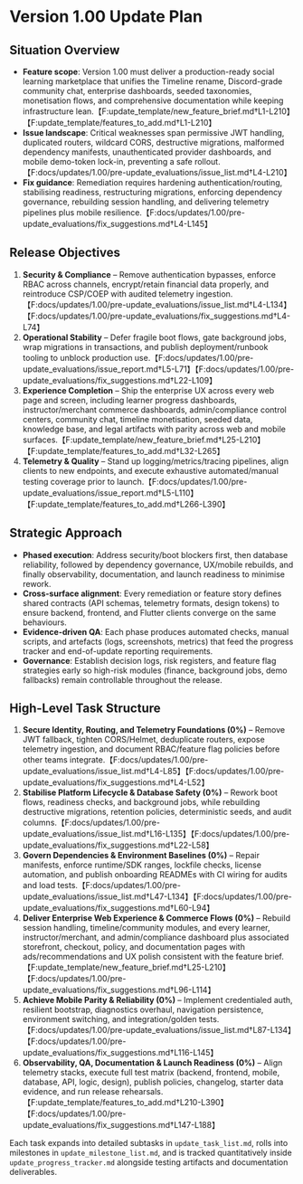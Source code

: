 # Version 1.00 Update Plan

## Situation Overview
- **Feature scope**: Version 1.00 must deliver a production-ready social learning marketplace that unifies the Timeline rename, Discord-grade community chat, enterprise dashboards, seeded taxonomies, monetisation flows, and comprehensive documentation while keeping infrastructure lean.【F:update_template/new_feature_brief.md†L1-L210】【F:update_template/features_to_add.md†L1-L210】
- **Issue landscape**: Critical weaknesses span permissive JWT handling, duplicated routers, wildcard CORS, destructive migrations, malformed dependency manifests, unauthenticated provider dashboards, and mobile demo-token lock-in, preventing a safe rollout.【F:docs/updates/1.00/pre-update_evaluations/issue_list.md†L4-L210】
- **Fix guidance**: Remediation requires hardening authentication/routing, stabilising readiness, restructuring migrations, enforcing dependency governance, rebuilding session handling, and delivering telemetry pipelines plus mobile resilience.【F:docs/updates/1.00/pre-update_evaluations/fix_suggestions.md†L4-L145】

## Release Objectives
1. **Security & Compliance** – Remove authentication bypasses, enforce RBAC across channels, encrypt/retain financial data properly, and reintroduce CSP/COEP with audited telemetry ingestion.【F:docs/updates/1.00/pre-update_evaluations/issue_list.md†L4-L134】【F:docs/updates/1.00/pre-update_evaluations/fix_suggestions.md†L4-L74】
2. **Operational Stability** – Defer fragile boot flows, gate background jobs, wrap migrations in transactions, and publish deployment/runbook tooling to unblock production use.【F:docs/updates/1.00/pre-update_evaluations/issue_report.md†L5-L71】【F:docs/updates/1.00/pre-update_evaluations/fix_suggestions.md†L22-L109】
3. **Experience Completion** – Ship the enterprise UX across every web page and screen, including learner progress dashboards, instructor/merchant commerce dashboards, admin/compliance control centers, community chat, timeline monetisation, seeded data, knowledge base, and legal artifacts with parity across web and mobile surfaces.【F:update_template/new_feature_brief.md†L25-L210】【F:update_template/features_to_add.md†L32-L265】
4. **Telemetry & Quality** – Stand up logging/metrics/tracing pipelines, align clients to new endpoints, and execute exhaustive automated/manual testing coverage prior to launch.【F:docs/updates/1.00/pre-update_evaluations/issue_report.md†L5-L110】【F:update_template/features_to_add.md†L266-L390】

## Strategic Approach
- **Phased execution**: Address security/boot blockers first, then database reliability, followed by dependency governance, UX/mobile rebuilds, and finally observability, documentation, and launch readiness to minimise rework.
- **Cross-surface alignment**: Every remediation or feature story defines shared contracts (API schemas, telemetry formats, design tokens) to ensure backend, frontend, and Flutter clients converge on the same behaviours.
- **Evidence-driven QA**: Each phase produces automated checks, manual scripts, and artefacts (logs, screenshots, metrics) that feed the progress tracker and end-of-update reporting requirements.
- **Governance**: Establish decision logs, risk registers, and feature flag strategies early so high-risk modules (finance, background jobs, demo fallbacks) remain controllable throughout the release.

## High-Level Task Structure
1. **Secure Identity, Routing, and Telemetry Foundations (0%)** – Remove JWT fallback, tighten CORS/Helmet, deduplicate routers, expose telemetry ingestion, and document RBAC/feature flag policies before other teams integrate.【F:docs/updates/1.00/pre-update_evaluations/issue_list.md†L4-L85】【F:docs/updates/1.00/pre-update_evaluations/fix_suggestions.md†L4-L52】
2. **Stabilise Platform Lifecycle & Database Safety (0%)** – Rework boot flows, readiness checks, and background jobs, while rebuilding destructive migrations, retention policies, deterministic seeds, and audit columns.【F:docs/updates/1.00/pre-update_evaluations/issue_list.md†L16-L135】【F:docs/updates/1.00/pre-update_evaluations/fix_suggestions.md†L22-L58】
3. **Govern Dependencies & Environment Baselines (0%)** – Repair manifests, enforce runtime/SDK ranges, lockfile checks, license automation, and publish onboarding READMEs with CI wiring for audits and load tests.【F:docs/updates/1.00/pre-update_evaluations/issue_list.md†L47-L134】【F:docs/updates/1.00/pre-update_evaluations/fix_suggestions.md†L60-L94】
4. **Deliver Enterprise Web Experience & Commerce Flows (0%)** – Rebuild session handling, timeline/community modules, and every learner, instructor/merchant, and admin/compliance dashboard plus associated storefront, checkout, policy, and documentation pages with ads/recommendations and UX polish consistent with the feature brief.【F:update_template/new_feature_brief.md†L25-L210】【F:docs/updates/1.00/pre-update_evaluations/fix_suggestions.md†L96-L114】
5. **Achieve Mobile Parity & Reliability (0%)** – Implement credentialed auth, resilient bootstrap, diagnostics overhaul, navigation persistence, environment switching, and integration/golden tests.【F:docs/updates/1.00/pre-update_evaluations/issue_list.md†L87-L134】【F:docs/updates/1.00/pre-update_evaluations/fix_suggestions.md†L116-L145】
6. **Observability, QA, Documentation & Launch Readiness (0%)** – Align telemetry stacks, execute full test matrix (backend, frontend, mobile, database, API, logic, design), publish policies, changelog, starter data evidence, and run release rehearsals.【F:update_template/features_to_add.md†L210-L390】【F:docs/updates/1.00/pre-update_evaluations/fix_suggestions.md†L147-L188】

Each task expands into detailed subtasks in `update_task_list.md`, rolls into milestones in `update_milestone_list.md`, and is tracked quantitatively inside `update_progress_tracker.md` alongside testing artifacts and documentation deliverables.
